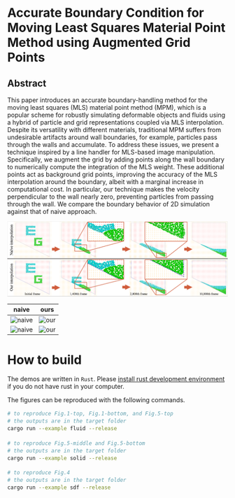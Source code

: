 # Accurate Boundary Condition for Moving Least Squares Material Point Method using Augmented Grid Points

## Abstract
This paper introduces an accurate boundary-handling method for 
the moving least squares (MLS) material point method (MPM), 
which is a popular scheme for robustly simulating deformable objects and 
fluids using a hybrid of particle and grid representations coupled 
via MLS interpolation. Despite its versatility with different materials, 
traditional MPM suffers from undesirable artifacts around wall boundaries,
for example, particles pass through the walls and accumulate. 
To address these issues, we present a technique inspired by a line handler
for MLS-based image manipulation. Specifically, we augment the grid 
by adding points along the wall boundary to numerically compute 
the integration of the MLS weight. These additional points act 
as background grid points, improving the accuracy of the MLS 
interpolation around the boundary, albeit with a marginal increase 
in computational cost. In particular, our technique makes 
the velocity perpendicular to the wall nearly zero, 
preventing particles from passing through the wall.
We compare the boundary behavior of 2D simulation against that of 
naive approach.

![teaser](https://github.com/nobuyuki83/accurate_bc_for_mls_mpm/blob/images/teaser.png)

| naive      | ours     |
|------------|----------|
| ![naive](https://github.com/nobuyuki83/accurate_bc_for_mls_mpm/blob/images/naive_nonslip.gif) | ![our](https://github.com/nobuyuki83/accurate_bc_for_mls_mpm/blob/images/ours_nonslip.gif) |
| ![naive](https://github.com/nobuyuki83/accurate_bc_for_mls_mpm/blob/images/naive_nonslip_sphere.gif) | ![our](https://github.com/nobuyuki83/accurate_bc_for_mls_mpm/blob/images/ours_nonslip_sphere.gif) |


# How to build

The demos are written in `Rust`. Please [install rust development environment](https://www.rust-lang.org/learn/get-started) if you do not have rust in your computer.    

The figures can be reproduced with the following commands.
```bash
# to reproduce Fig.1-top, Fig.1-bottom, and Fig.5-top
# the outputs are in the target folder 
cargo run --example fluid --release

# to reproduce Fig.5-middle and Fig.5-bottom
# the outputs are in the target folder
cargo run --example solid --release

# to reproduce Fig.4
# the outputs are in the target folder
cargo run --example sdf --release 
```